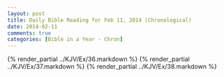 ```yaml
---
layout: post
title: Daily Bible Reading for Feb 11, 2014 (Chronological)
date: 2014-02-11
comments: true
categories: [Bible in a Year - Chron]
---
```

{% render_partial ../KJV/Ex/36.markdown %}
{% render_partial ../KJV/Ex/37.markdown %}
{% render_partial ../KJV/Ex/38.markdown %}
